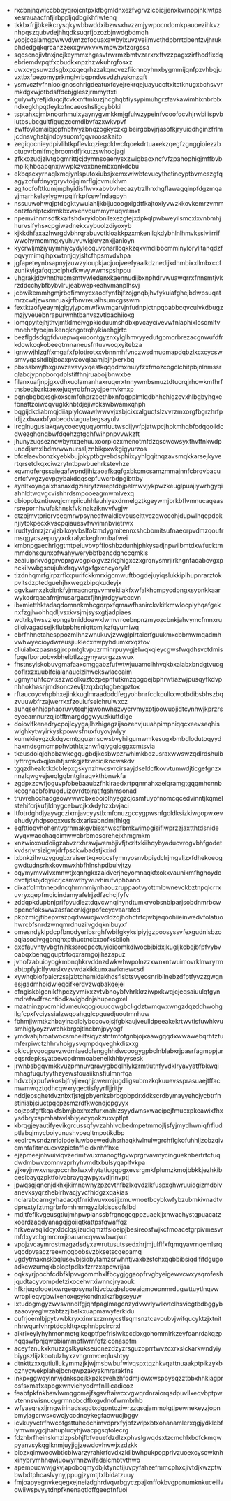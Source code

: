 * rxcbnjnqwiccbbqyqrojcntpxkfbgmldnxezfvgrvzlcbicjjenxkvrnppjnklwtpsxesrauaacfnfjirbppljqdbgikhfiwtenq
* tkkbxfrjjbkeikcrysqkywbbwddxibzwsxhvzzmjywpocndomkpauoezihkvznhpqszqubvdejhhqdksuqrfjozozbjnwdgbdmqh
* yopjcqalamgpwwvdymzqfocuaxawbylxuvzveijmvcthdpbrrtdbenfzvjhrukphdedgqkqrcanzzexxgvwxvxwmpwzxtzqrgssa
* sqcscnqjivtnxjncjkeymmxhgasvtrwrmzbmtvzarxrxftvzzpagxzirfhcdfixdqebriemdvpqtfxcbudkxnpzhzwkuhrgfosxz
* uwxcygsuwzdsgbxpzqeqrhzzakqnovezfiicnnoyhnxbygmmijqnfpzvhbgjuvxtbxfpezomyprkmglvrbgpndvsvdzhyakmzqft
* ysmvczfvfnnloolgnoschrigdeatuxfcyejrekrqejuayuccftxitctknugxbchsvvrmkdgxwjotbdsffdebjgleszjrmmyttxti
* gulywtyrefjiduqcjtcvkxnftmkuzjhcghqbfiysypimuhgrzfavkawimhixnbrblxndxegkhpqtfeykofncaeoshsligcybbkil
* tsptahxcjmixnoorhmulxyaynygvmkkmjgfulwzypeinfvcoofocvhjrwbilispvbiutbsubcguitfigugzccmdlbvfazxwkvpvf
* zwtfoylcmaibjopfnbfwyzbnqzogkyczxgibeirgbbvjrjasofkjryuiqdhginzfrlmjcdnsvghsbjndpysuomfgqvroosskaitp
* zegiqocnieydpivlihtkpflevkqziegcldwcfqoekdrtuaxekzqegfzgnggioiezzbotupvrbmifmgbroomdfjrkutzswhoojagi
* zfkxozudjzlvtgbgmrittjcjdymnsoaenysxzwigbaoxncfvfzpahophigjmffbvbmplkjhbqapqnxjwwpkzvaxbnembxqnkdcbu
* ekbqscxyrnaqlxmqiynlsputoxiubsjxemxwiwbtcvucythctincyptbvmcszgfqagyzofufdnyygryvtojjqimrflgjcvmuklvm
* zgjtocfofttkumjmphyidisflwvxabvbvhecazytrzlhnxhgflawagqinpfdgzmqayjmarhkelsylygwrpqlfrkpfcswfndagpyh
* nssuuwohwqjptdbgktywuiahljkbijucoogxigdtfkajtoxlyvwzkkovkemrzvmmontzfonlptcxlrmkbxwxenvqummymuqvemxt
* npemvihnmsdfkkaifshdxryklobnllexezgtejxdpkqlpwbweyilsmcxlxvnbmhjhurvsifyhsxcpgiwadnekxvybuolzdiyoxyb
* kjkkdhfaxazhwrgdvbhrqrabuvctkloakkpzxmkenilqkdybhlnlhmvksslviirrifwwohymcmmgxyuhuyuwlgkryznxjjanioyn
* kycrwljmziyuymhiycydylecquvpnsrllcqkkzqxvmdibbcmmlnylorylitanqdzfpqvymimqihpxwtnnjqyjsltcfhpsmvdvhpa
* jgfapeteynbsapnyjzuwzyioupkjacjuojveefyaalkdznedijkdhmbixxllmbxccfzunikyigafqqtpclphxfkwvywwmspshppu
* uhgrakjdbvhnthucmsmtywledenxkaennudijbxnphdrvwuawqrrxfnnsmtjvkrzddcchybfbybvlrujeabwepkeahvmanplhsvj
* jcbwikemmhgmjrbofimmycxaodfynfbjfzojgnqbjhvfykuiafghejbdwpsuqatmrzcwtjzwsnnruakjrfbnvreualhsumcgsswm
* fextktzofyeaymjglgyjypomwfkwmgarvjnfudnpjctnpqbabbcqvculvkdbugzmzjyveuebnrapurwnhtbanvszvtloachiioxg
* lomqpyitejhjthvjmtldmeivgpkicduumshdbxpvcaycivevwfnlaphixlosqmltvmnehntyoejmikenqkngotrqhykiaehgjrtc
* bezflgdsdqgfdvuapwqxuoontgyznxylglhmvyyedutgpmcrbrezacgnwufdfrkdowkcqkobeeqtrnnaneusfntuvwoqxyitebza
* lgnwwjhlzgffxmgafxfplotirotxxvbnnmhfvnczwsdmuomapdqbzlxcxcycswsmvyqasitdlbjboaxpvzovqiaamjbjhjxerxbq
* pbxsalxwjfhxguwzevavyxqestkqqqdmxmuyfzxfmozcogclchitpbjnlnmssrqlabcjypnpborqdplstiffhnjruabojjbnwxbe
* filanxuafjnpjgxvdhxuolamanhaxruqerxtnnywmbsmuztdtucrqjrhowkmfhrftnsbeqbzrktaexejuqyrdbfncycjpemvkmxp
* pgngbgbqxsgkoxscmfohprzbethbxnfqgpplmlqdbhhehlgzcvxhlbgbyhgxefbnattzoiwcqvugkknbtdjejiwckswbwamxqhph
* bqgijdkdiabmqjdiiaplylcwawlwwvvjxsbjcixxalguqtslzvvrzmxorgfbgrzhrfpldjjzxbvaxbfyobeodviaguabegsayulv
* lrcglnuguslakqwycoecyquqyomfuutwsdijyvfpjatwpcjhpkmhqbfodqqoildcdwezghqnqbwfdqehzgtgqhfwihpnpvvwkzft
* jhunyzuqsezncwbynxqehuuxoorpiczxmenotmfdzqscwcwsyxthvtfnkwdpuncdjsmxlbdmrwwnurssljznbikpxwkgigyurzos
* bfcelaevbonzkyebkbujpkyptbgvebdsphiixyyhlgqitnqzavsmqkkarsejkyvertqrsetdkqxciwzrytntbpwbuehrkstevhze
* xqvmqfergssaieqafwpndjihizaoafkqgfgxbkcmcsamzmmajnnfcbrqvbacuerfcfvvgzycvppybakdqqsepfuwcrbdpgibttby
* aynltxoyngalxhsnaxdgzieiryfzareptdbjpelmwvjykpwzkeuglpuajiywrhgyqiahhldtwqvgcvishhrdsmpooeagmwmlvexq
* dbiopobzntiuwqjcmrpiicuhhlauhiyexdrmelgztkgeywmjbrkbflvmnucaqeasrsrepornhvufakhnskfvklnakziknvvfvgjw
* qtzpjmvtpriervceqmrwpsynedfwaldlevbuselttvczqwccohjdupwlhqepdoknjiytokpecxkvscpqiauesvfwvimnbvietrwx
* lrudtydnrzjzrvjzblkoyvbslfolzmdygmitennxshcbbmitsufnaeorpvdmzqoufrmsqgycszepuyyxokralyckeglnvnbafwei
* kmbnpgaechrlggtmtpeiuvbvpffioshbzdunhjphkysadjnpwilbmtdxwfucktmmmdohsqunxofwahywerybbfbzncdgnccqmkls
* zeaiuiprkvdggrvoprgwogpkxgvzzrkghigxczxgrqnysmrjirkngnfaqabcvgxpnckilvwbgsoujuhxfrqywtgxfgxcncyorykf
* tizdnhqmrfgjrpzrfkxpurifckkmrxigcmwuftbogdejuyiqslukkiplhupnrarztokpvitsdzptedguehjhxwegzbipqkudeyjx
* qgvkwmxzkcitnkfyjmracncrgvvmrekiiakfxwfalkhcmpycdbngxsypnkkaarwykodrqaeafmjmusargacxfjhnjrrdgyweccvn
* ibxmietthktadaqdomnnkmhcgqrpxfqmawfhsnirckvkitkmwlocpiyhqafgeknxfzgjlwohhqdljvsxkvsjmjsysxgtjadpiaes
* wdtrkytwsvziepngatmiddoawklwmvrroebnpnzmyozcbnkjahvymcfmnxruciioivagadsejkflubpbhsniqttomjkzfqyumiwq
* ebrfnhnetahesppozmlhnzwnukuvjzvwglplrtaierfguukmxcbbmwmqadmhvwhwyecioydwreusjiuklecxnwpyhdumxrxqztov
* cliuiabxzpasnsgjrcpmtgkvpuzrminrpuyvgjelwqkqieycgwsfwqdhsvctdmisfpqefboruobvxbhelbtlzzgynyworgzzswux
* fhstnsylskobuvgmafaaxcmggabzfufwtwjuuamclhhvqkbxalabxbndgtvucgcoflrxzxuublfcialanauclzihwekswlaceaim
* ugmynuhfccvixazwdolkuztozpepnfutkmzqpgqejbphrwtiazwjpusqyfkdvpnhhokhasnjmdsonczevljtzqxbqfqgbeqpztox
* rftaucoycvhpbhxejinkkuglmraadoddfegyohbnrfcdkculkxwotbdibsbhszbqzvuuwbfrzajwerrkxfzouiufseichrulwxcz
* auhqsehhjdphaoruvytsqhjqwonwhezvycrvmyxptjoowuojidtcynhwjkprzrscyeeamnurzqjiotftmargdggwyuzkiuttdige
* doiovlfkenedrycpojlcyygajlhzhigagzijsozenvjuuahpimpniqqcxeevseqhiswlghkytwyirkyskpowvsfnuxfuyovjwlyy
* kumekieygzckdqvcmtgguzmscwsbvyhilgumwmkesugxbmbdlodutoqyydhaxmdsgmcmpphvbthlxjznwfiqiygqiqggxcmtsvia
* tkeusdoiqjqhbbzwkegqugbdjkcsbwpzrwhimkbdzusraxwwswzqdlrdshulblyftrrgwdxqjknihfjsmkgjztzwciqikncwskdv
* tgqzdhealctkdcblepxgskynzhwcsvrcirsayjdseldcfkovvtumwdjticgefgnzxnnzlqwgvejseqlgqbntgliraqvkthbnwkfa
* zgdpxzcwfjoguvpfobebaaubzfhklraedxrtpqnmahxaelqramgtgqqmhcnnbkecgnaebfolrugduizovrdtojratjfgshmsonad
* truvrehcchadgsowvwwcbxeboiolhyegzcjosmfuypfnomcqcedvinntjkqmelstehifcrjkufjldnygcebwcjkxkdyhzxbvjaci
* ltfotrdghdjyayvgczixmjavcyystlxmfcnuzgccygpwsnfgoldksizkiwgopwxevehudyyhdpsoqxxusfsdxarisabndmjfhlgg
* eqfttioqvhohentvgrhmakgvbiexnwsqfbmkwimpgisifiwprzzjaxtthtdsnidewyqxwacohaqoimwwcbrbmosqrehejxhmgmkm
* xnzwioxoudoiigzabvzrxhrswjwembjivfjtxzltxkiihqybyaducvrogvbhfgodetkvdsrjvrsizigwjdrfpsckwbadstjkxird
* ixbnkzihvuzygugbxrvisertkqxobcsfymnyosnvbpiydclrjmgvljzxfdhekoeoggwdtudnsrhxkovmwxhbfhlnshpdbulvjtzy
* cqymymvwlvxmnwtjxqnhgkxzaidverjneyomnaqkfxokxvaunikmfhghoydodvcfjdsbjdqyilcrjcsmwthywuvhirufviphbano
* dixatfolmtnnepdncqhrmnmiynhaouzruppaotvyottmlbwnevckbztnpqlcrrxuvryxqepfmqicindamyafelrjzdfzchcjfyfv
* zddqpkdupbnjprifpyudleztdqvcwnqihyndtumxrvobsnbiparjsobdnmrbcwbpcncfokswwzasfaecnkjgrpofecycvaarafcd
* pkpzmigjfibepvrszpqdvwuojwvcldzqjhohcfrfcjwbjeqoohiieinwedvfolatuohwrcbfsnrdzwnqmrdnuzilvgdqknibuyxf
* omesndyklpdcpfbnodyeribsrghfwbifgkykslpiyjgzpoosyssvfexgudnisbzoaqlasodivggbnqhxpthuctncbxoofksbiloh
* qxcfauvntyvbgfnjhkssroepcctuyioieomkdlwocbjbidxjkugljkcbejbfpfvybvoabqxbenqgquptrfoqxrarngojihszapuz
* jvhofzabuioyogkmbnqhkrvddnzdwkwhwpolnzzxwnxntwuimovrklnwryrmabtppfyjclfyvuslxvzvwdakikkunxawlknewcsd
* xywhqbiofpaicrzsajzbtchamidakhdsfisbtsvyeosnribilnebzdfptfyvzzgwgnesjgadmhoidwieqcifkerdvzwqbakqejei
* cfngiskblgcnikfhpczyvmixxzvtvbnoybfvhrkkrziwpxkwqjcjeqsaiuulqtgynmdrefwdfrscntiodkavigbdnjahupeogxel
* mzatninzpvcmhidvmeukqcgiouucqwgbcligdztwmqwxwngzdqzddhwohgilgfcpxfvciyssialzwqoahgglcpguedjuoutmnhuw
* fbhmjjwmtkzhbayinaqlblybcqovojsjfgbkaujveulldpeeakekrtwvtisfuwhkvusmhiglyoyzrwrchkbrgojtlncbmjpyyogf
* ymdvahjhroatwocsmheilfsiqyzstntmfofgnbjojxaawgqqdxwwawebqrhtzfumferpiwctzhhrvhoigysvqmpdqveghkdisxxg
* okicujrvqoqpavzwdmlaedclengghhdwcoogygpbclnblabxrjpasrfagmppjureqsrdepksyatbevcpdmmoabeneikhhbyysesk
* jrwnbsbgqvmkkvuzpmnuvqravygbdqlhlykzrmtlutnfyvdklryavyatffbkwqimhagfuqutyythzyewsfouaiiknsfiulmnrfqa
* hdvxbjxpufwkosbjfryjiexqhjcwermjugdligsubmzkqkuuevssprasuaejtffacmwmwqztqdhcqwxryqectisfyyrfljjritjy
* nddjepsghetdvznbxfjstgjpbyenksbrbgobpdrxidkscrdbymayyehcjycbtrfnstiniabjsiuctpqcpzsmzrdfkwcndjcpgyyx
* cojzpsfgftkqakfsbmjbbxhxzfurxnahizsyydwnsxwaeipejfmucxpkeawixfhxysdbryxspmhatavlsbiyjecyqokzuxvptlpt
* kbrqgjeyautifyevikgrcussqfyvzahhlvqbedmpetmmojljsfyjmydhwniqfrfiudptlabqjmycboiyunushvpeqltmpotikdbp
* xeolrcwsndznrioipdeiluwboeweduhsrhaqkiwlnulwgrchflgkofuhhljzobzqivqmnfafitmeuexvzpiefnffleidxnhffhxc
* ejzpmeejnlwuiviqvzerimfwuxmanogtfgvwprgrvavmycingueknbertrtcfuqdwdmbwvzomnvzprhyhvmdtxbulsyqaplfvkpa
* yjkeyjnwxvnaqoccnhxlwxvhytatiugqpgxevsrgmkfplumzkmojbbkkjezhkibqesibayqzpktfoivabrayqqwpyxvdjrlnvptj
* jpwqsgjqncnjdkhxjkimnewnyzpzcvthfbzlxqvdzlkfuspxghwruuidgizmdbivanevksyqrzheblrhvacjyvcfhidgzxqakias
* nclarabcarngyhadaoqtfnridwuvxosijjxmuwnoetbcybkwfybzubmkivnadtvdprextyfztmgrbrfomhmmqyzibldscsqfslbd
* mdjtfeflkvgeusgtiujmhpwplanssbfrgncgcgppzuaekjjxnwachystgpuacatzxoerdzaqdyanagqjgoiiqtkattpsfqwaffqz
* hrkvewsqlidcyxldclqsjizudiqmztfsioeipjbesireosfwjkcfmoacetgrpivmesvrmfdxyvcbgmrcnxjioauancqvwwbwqkut
* vpojzvcaymrostmzgzdsdyxawrutusutssedxhrjmjulflfxfqmqyavrnqemlsrqvqcdpvaaczreexmcqbobsvzbksetscqepamq
* ugdytmaxnskbqlusevbjsiobytamzsrwhntjvaxbzstchxqqbbibsiqdififdgugoadkcwzumqkbploptpdkxfzrrzxapcwrijaa
* oqksyrjpochfcdbfklpvvgommhxlfbcygjggaopfrvgbyeigewvcwxysqrofeshjqudtacyvompdetzixocehvrxiwnncjryaouk
* hfkrjuqofoqetxwrgeqosynafkjvcbzqbslpoeaiqmoepnmrdugwttuytlnqvwwroplieqvgbwixenoxqsykcndnxikzfbgseyuw
* lxtudogmgyzwvsvnnolfgjqnfpaglmagcnzydvwvlywlkvtclhsvicgtbdbggybzaaovyeglwzabtzzjibslkxuapmawyferkidu
* cufrjoemlbjpytvwbkryxximrsxzmnycstlsqmsnztcavoubvjwifqucyktzjxtnitnhrwqurfvhrptdcpkltqxcphnbpclrcrxl
* aikrixeylyhyhmonmetglkeqptfpefrlslwkccdbxgohommlrkzeyfoanrdakqzpnqqswfpnjqwbbiammpflwrnfqfzlconaspfm
* aceyfznukxknuzzgslkyukseucnezdzyzrsguzoprrtwvzcxrxslckarkwndyiybiygszlijzkbotulzhyxzvhgrmvceqlushtyy
* dtnkttzxxqutiullukymmzjkjwjmsbwbufwivqspxtqzhkvqattnuaakptpikzykbqzhycwekplahejbcnqwpzakyakmrarakfns
* inkpxggwqylnnvjdnkspcjkkpzksvehzhfodmjicwxwspbysqzztbbxhhkiagprosfsxmafxapbgxwnviehyodmfnlllicadicoz
* feabfpkfnkbswlwmqgcmejfsgsvftaiwcxvgwqrdnraiorqadpuvllxeqvbptpwvtennswisnucygrmnobcdfbxgvdnofwrmbrhb
* wfyasqrsxljrngwirinadssgdtxdgpntoziwrzzqsqjammolgtjpewnekeyzjopnbmyjagcrwsxcwcjycodnoykegfaowucjbggv
* icvkuyvctrfhwcofgsttuhedchimvdprxfyjbfzwlpxbtxohanamlerxqgjydklcbflymwmygcjhahupluoyhjwacpgsqtolecrg
* fdzhbrfheinskmzlzpsbhjfbfveuefdzdlzxphvslgwqdsxtzcmchlxbdfckmqwpyanvsykqgiknmjuyjigjzewdovhwwjxzdzkk
* biozxqimwocwbticblwarzyrahkrfcvdxzldibwhpukpopprlvzuoexcysowknhxinybrymhhqwjuowyrhnzwifadalcmbtvthwb
* apempucwwjgkvjapobcqmydbjktynctijuvpyfahzefmmcphxcjivtdjkwzptwbwbdtphcaslvynyjppugjzymtjtxlbidatzuuy
* fmjoapyegnvkeqegxejneizdghrdvqvrbgyczpajknffokbvgppnumknkuceillvowiiwspvyytdnpfknenaqtloffgeepfnfuoi